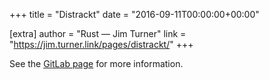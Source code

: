 +++
title = "Distrackt"
date = "2016-09-11T00:00:00+00:00"

[extra]
author = "Rust — Jim Turner"
link = "https://jim.turner.link/pages/distrackt/"
+++
<p>See the <a href="https://gitlab.com/jturner314/distrackt">GitLab page</a> for
more information.</p>